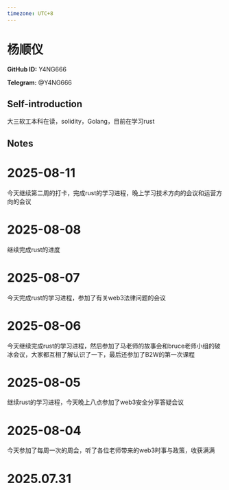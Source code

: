 ```yaml
---
timezone: UTC+8
---
```


# 杨顺仪

**GitHub ID:** Y4NG666

**Telegram:** @Y4NG666

## Self-introduction

大三软工本科在读，solidity，Golang，目前在学习rust

## Notes

<!-- Content_START -->
# 2025-08-11

今天继续第二周的打卡，完成rust的学习进程，晚上学习技术方向的会议和运营方向的会议

# 2025-08-08

继续完成rust的进度

# 2025-08-07

今天完成rust的学习进程，参加了有关web3法律问题的会议

# 2025-08-06

今天继续完成rust的学习进程，然后参加了马老师的故事会和bruce老师小组的破冰会议，大家都互相了解认识了一下，最后还参加了B2W的第一次课程

# 2025-08-05

继续rust的学习进程，今天晚上八点参加了web3安全分享答疑会议

# 2025-08-04

今天参加了每周一次的周会，听了各位老师带来的web3时事与政策，收获满满

# 2025.07.31


<!-- Content_END -->
